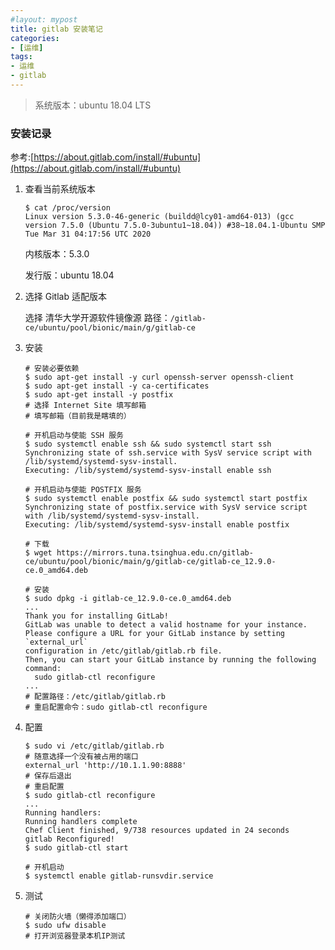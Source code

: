 ```yaml
---
#layout: mypost
title: gitlab 安装笔记
categories:
- [运维]
tags:
- 运维
- gitlab
---
```


> 系统版本：ubuntu 18.04 LTS

### 安装记录

参考:[https://about.gitlab.com/install/#ubuntu](https://about.gitlab.com/install/#ubuntu)

1. 查看当前系统版本

    ```shell
    $ cat /proc/version
    Linux version 5.3.0-46-generic (buildd@lcy01-amd64-013) (gcc version 7.5.0 (Ubuntu 7.5.0-3ubuntu1~18.04)) #38~18.04.1-Ubuntu SMP Tue Mar 31 04:17:56 UTC 2020
    ```

    内核版本：5.3.0

    发行版：ubuntu 18.04

2. 选择 Gitlab 适配版本

    选择 清华大学开源软件镜像源 路径：`/gitlab-ce/ubuntu/pool/bionic/main/g/gitlab-ce`

3. 安装

    ```shell
    # 安装必要依赖
    $ sudo apt-get install -y curl openssh-server openssh-client
    $ sudo apt-get install -y ca-certificates
    $ sudo apt-get install -y postfix
    # 选择 Internet Site 填写邮箱
    # 填写邮箱（目前我是瞎填的）

    # 开机启动与使能 SSH 服务
    $ sudo systemctl enable ssh && sudo systemctl start ssh
    Synchronizing state of ssh.service with SysV service script with /lib/systemd/systemd-sysv-install.
    Executing: /lib/systemd/systemd-sysv-install enable ssh

    # 开机启动与使能 POSTFIX 服务
    $ sudo systemctl enable postfix && sudo systemctl start postfix
    Synchronizing state of postfix.service with SysV service script with /lib/systemd/systemd-sysv-install.
    Executing: /lib/systemd/systemd-sysv-install enable postfix

    # 下载
    $ wget https://mirrors.tuna.tsinghua.edu.cn/gitlab-ce/ubuntu/pool/bionic/main/g/gitlab-ce/gitlab-ce_12.9.0-ce.0_amd64.deb

    # 安装
    $ sudo dpkg -i gitlab-ce_12.9.0-ce.0_amd64.deb
    ...
    Thank you for installing GitLab!
    GitLab was unable to detect a valid hostname for your instance.
    Please configure a URL for your GitLab instance by setting `external_url`
    configuration in /etc/gitlab/gitlab.rb file.
    Then, you can start your GitLab instance by running the following command:
      sudo gitlab-ctl reconfigure
    ...
    # 配置路径：/etc/gitlab/gitlab.rb
    # 重启配置命令：sudo gitlab-ctl reconfigure
    ```

4. 配置

    ```shell
    $ sudo vi /etc/gitlab/gitlab.rb
    # 随意选择一个没有被占用的端口
    external_url 'http://10.1.1.90:8888'
    # 保存后退出
    # 重启配置
    $ sudo gitlab-ctl reconfigure
    ...
    Running handlers:
    Running handlers complete
    Chef Client finished, 9/738 resources updated in 24 seconds
    gitlab Reconfigured!
    $ sudo gitlab-ctl start

    # 开机启动
    $ systemctl enable gitlab-runsvdir.service

    ```

5. 测试

   ```shell
   # 关闭防火墙（懒得添加端口）
   $ sudo ufw disable
   # 打开浏览器登录本机IP测试
   ```
